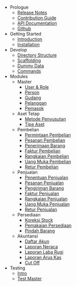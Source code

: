 - Prologue
  - [Release Notes](/id/prologue/release-notes.md)
  - [Contribution Guide](/id/prologue/contribution-guide.md)
  - [API Documentation](https://docs.point.red)
  - [Github](https://github.com/point-red/point)
- Getting Started
  - [Introduction](id/getting-started/introduction.md)
  - [Installation](/id/getting-started/installation.md)
- Develop
  - [Directory Structure](/id/develop/directory-structure.md)
  - [Scaffolding](/id/develop/scaffolding.md)
  - [Dummy Data](/id/develop/dummy-data.md)
  - [Commands](/id/develop/commands.md)
- Modules
  - Master
      - [User & Role](/id/modules/master/user-and-role.md)
      - [Person](/id/modules/master/person.md)
      - [Gudang](/id/modules/master/gudang.md)
      - [Pelanggan](id/modules/master/pelanggan.md)
      - [Pemasok](id/modules/master/pemasok.md)
  - Aset Tetap
      - [Metode Penyusutan](/id/modules/aset-tetap/metode-penyusutan.md)
      - [Tipe Aset]()
  - Pembelian
      - [Permintaan Pembelian](/id/modules/pembelian/permintaan-pembelian.md)
      - [Pesanan Pembelian](id/modules/pembelian/pesanan-pembelian.md)
      - [Penerimaan Barang](id/modules/pembelian/penerimaan-barang.md)
      - [Faktur Pembelian](id/modules/pembelian/faktur-pembelian.md)
      - [Rangkaian Pembelian](id/modules/pembelian/rangkaian-pembelian.md)
      - [Uang Muka Pembelian](id/modules/pembelian/uang-muka-pembelian.md)
      - [Retur Pembelian](id/modules/pembelian/retur-pembelian.md)
  - Penjualan
      - [Penentuan Penjualan](id/modules/penjualan/penentuan-penjualan)
      - [Pesanan Penjualan](id/modules/penjualan/pesanan-penjualan.md)
      - [Pengiriman Barang](id/modules/penjualan/pengiriman-barang.md)
      - [Faktur Penjualan](id/modules/penjualan/faktur-penjualan.md)
      - [Rangkaian Penjualan](id/modules/penjualan/rangkaian-penjualan.md)
      - [Uang Muka Penjualan](id/modules/penjualan/uang-muka-penjualan.md)
      - [Retur Penjualan](id/modules/penjualan/retur-penjualan.md)
  - Persediaan
      - [Koreksi Stock](id/modules/persediaan/koreksi-stock.md)
      - [Pemakaian Persediaan](id/modules/persediaan/pemakaian-persediaan.md)
      - [Pindah Barang](id/modules/persediaan/pindah-barang.md)
  - Akuntansi
      - [Daftar Akun](id/modules/akuntansi/daftar-akun.md)
      - [Laporan Neraca](id/modules/akuntansi/laporan-neraca.md)
      - [Laporan Laba Rugi](id/modules/akuntansi/laporan-laba-rugi.md)
      - [Laporan Arus Kas](id/modules/akuntansi/laporan-arus-kas.md)
      - [Cut Off](id/modules/akuntansi/cut-off.md)
- Testing
  - [Intro](/id/testing/intro.md)
  - [Test Master](/id/testing/testing-master.md)

